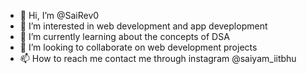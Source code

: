 - 👋 Hi, I’m @SaiRev0
- 👀 I’m interested in web development and app deveplopment
- 🌱 I’m currently learning about the concepts of DSA
- 💞️ I’m looking to collaborate on web development projects
- 📫 How to reach me contact me through instagram @saiyam_iitbhu

<!---
SaiRev0/SaiRev0 is a ✨ special ✨ repository because its `README.md` (this file) appears on your GitHub profile.
You can click the Preview link to take a look at your changes.
--->
